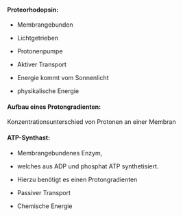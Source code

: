 #### <b>Proteorhodopsin</b>:
- Membrangebunden
- Lichtgetrieben
- Protonenpumpe




- Aktiver Transport
- Energie kommt vom Sonnenlicht

- physikalische Energie



#### Aufbau eines <b>Protongradienten</b>:
Konzentrationsunterschied von Protonen an einer Membran




#### <b>ATP-Synthast</b>:
- Membrangebundenes Enzym,
- welches aus ADP und phosphat ATP synthetisiert.
- Hierzu benötigt es einen Protongradienten



- Passiver Transport

- Chemische Energie
